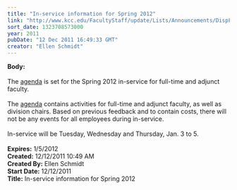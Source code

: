 ```yaml
---
title: "In-service information for Spring 2012"
link: "http://www.kcc.edu/FacultyStaff/update/Lists/Announcements/DispForm.aspx?ID=556"
sort_date: 1323708573000
year: 2011
pubDate: "12 Dec 2011 16:49:33 GMT"
creator: "Ellen Schmidt"
---
```


<div><b>Body:</b> <div class="ExternalClass8494800C6C9F4B7092719AA9EBAC62E3"><div><br />The <a href="/FacultyStaff/departments/ktlc/Documents/Spring2012_InService_Agenda.pdf">agenda</a> is set for the Spring 2012 in-service for full-time and adjunct faculty.</div>
<div><br />The <a href="/FacultyStaff/departments/ktlc/Pages/tlc-calendar.aspx">agenda</a> contains activities for full-time and adjunct faculty, as well as division chairs. Based on previous feedback and to contain costs, there will not be any events for all employees during in-service.</div>
<div> </div>
<div>In-service will be Tuesday, Wednesday and Thursday, Jan. 3 to 5. <br /><br /></div></div></div>
<div><b>Expires:</b> 1/5/2012</div>
<div><b>Created:</b> 12/12/2011 10:49 AM</div>
<div><b>Created By:</b> Ellen Schmidt</div>
<div><b>Start Date:</b> 12/12/2011</div>
<div><b>Title:</b> In-service information for Spring 2012</div>
